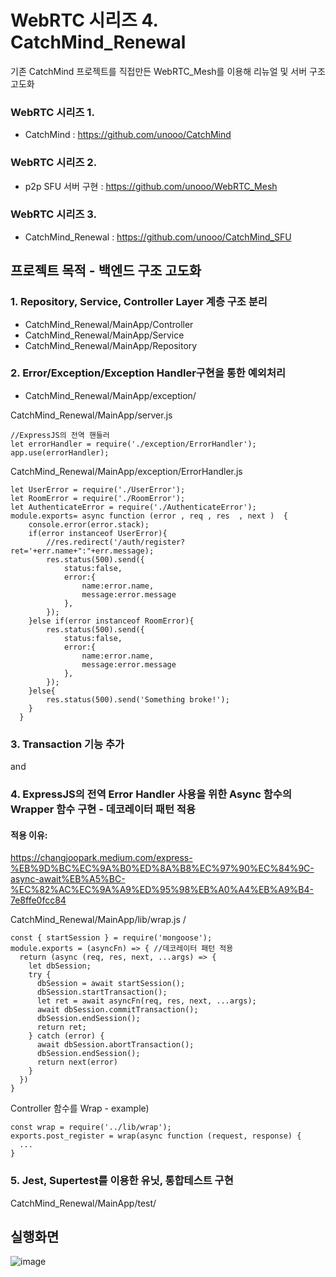 # WebRTC 시리즈 4. CatchMind_Renewal
기존 CatchMind 프로젝트를 직접만든 WebRTC_Mesh를 이용해 리뉴얼 및 서버 구조 고도화

###  WebRTC 시리즈 1.
+ CatchMind : https://github.com/unooo/CatchMind
###  WebRTC 시리즈 2. 
+ p2p SFU 서버 구현 :  https://github.com/unooo/WebRTC_Mesh
###  WebRTC 시리즈 3. 
+ CatchMind_Renewal :  https://github.com/unooo/CatchMind_SFU

## 프로젝트 목적 - 백엔드 구조 고도화


### 1. Repository, Service, Controller Layer 계층 구조 분리
+ CatchMind_Renewal/MainApp/Controller
+ CatchMind_Renewal/MainApp/Service
+ CatchMind_Renewal/MainApp/Repository
### 2. Error/Exception/Exception Handler구현을 통한 예외처리
+ CatchMind_Renewal/MainApp/exception/
 
CatchMind_Renewal/MainApp/server.js
```
//ExpressJS의 전역 핸들러
let errorHandler = require('./exception/ErrorHandler');
app.use(errorHandler);
```
CatchMind_Renewal/MainApp/exception/ErrorHandler.js 
```
let UserError = require('./UserError');
let RoomError = require('./RoomError');
let AuthenticateError = require('./AuthenticateError');
module.exports= async function (error , req , res  , next )  {  
    console.error(error.stack);    
    if(error instanceof UserError){
        //res.redirect('/auth/register?ret='+err.name+":"+err.message);        
        res.status(500).send({
            status:false,
            error:{
                name:error.name,
                message:error.message
            },
        });
    }else if(error instanceof RoomError){
        res.status(500).send({
            status:false,
            error:{
                name:error.name,
                message:error.message
            },
        });
    }else{
        res.status(500).send('Something broke!');
    }    
  }
```

### 3. Transaction 기능 추가
and
### 4. ExpressJS의 전역 Error Handler 사용을 위한 Async 함수의 Wrapper 함수 구현 - 데코레이터 패턴 적용 
#### 적용 이유:
https://changjoopark.medium.com/express-%EB%9D%BC%EC%9A%B0%ED%8A%B8%EC%97%90%EC%84%9C-async-await%EB%A5%BC-%EC%82%AC%EC%9A%A9%ED%95%98%EB%A0%A4%EB%A9%B4-7e8ffe0fcc84

CatchMind_Renewal/MainApp/lib/wrap.js /
```
const { startSession } = require('mongoose');
module.exports = (asyncFn) => { //데코레이터 패턴 적용
  return (async (req, res, next, ...args) => {
    let dbSession;
    try {
      dbSession = await startSession();
      dbSession.startTransaction();
      let ret = await asyncFn(req, res, next, ...args);
      await dbSession.commitTransaction();
      dbSession.endSession();
      return ret;
    } catch (error) {
      await dbSession.abortTransaction();
      dbSession.endSession();
      return next(error)
    }
  })
}
```
Controller 함수를 Wrap - example)
```
const wrap = require('../lib/wrap');
exports.post_register = wrap(async function (request, response) {
  ...
}
```
### 5. Jest, Supertest를 이용한 유닛, 통합테스트 구현
CatchMind_Renewal/MainApp/test/

## 실행화면
![image](https://user-images.githubusercontent.com/30948477/150801810-8c89e8b9-a25a-4d62-a877-a2f9ad390de8.png)

